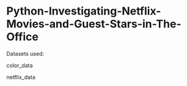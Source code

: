 # Python-Investigating-Netflix-Movies-and-Guest-Stars-in-The-Office

Datasets used:

color_data

netflix_data
